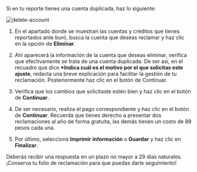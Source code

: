 Si en tu reporte tienes una cuenta duplicada, haz lo siguiente:

![delete-account](https://user-images.githubusercontent.com/1031639/202325805-bb111d38-183c-4f76-b636-d61d8a9fad32.jpg)

1. En el apartado donde se muestran las cuentas y créditos que tienes reportados ante buró, busca la cuenta que deseas reclamar y haz clic en la opción de **Eliminar**.

2. Ahí aparecerá la información de la cuenta que deseas eliminar, verifica que efectivamente se trata de una cuenta duplicada. De ser así, en el recuadro que dice **\*Indica cuál es el motivo por el que solicitas este ajuste**, redacta una breve explicación para facilitar la gestión de tu reclamación. Posteriormente haz clic en el botón de Continuar.

3. Verifica que los cambios que solicitaste estén bien y haz clic en el botón de **Continuar**.

4. De ser necesario, realiza el pago correspondiente y haz clic en el botón de **Continuar**. Recuerda que tienes derecho a presentar dos reclamaciones al año de forma gratuita, las demás tienen un costo de 89 pesos cada una.

5. Por último, selecciona **Imprimir información** o **Guardar** y haz clic en **Finalizar**.

Deberás recibir una respuesta en un plazo no mayor a 29 días naturales. ¡Conserva tu folio de reclamación para que puedas darle seguimiento!
